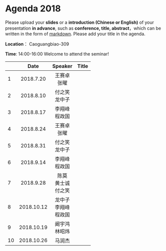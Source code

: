 # Agenda 2018
Please upload your **slides** or a **introduction (Chinese or English)** of your presentation **in advance**,
such as **conference, title, abstract**，which can be written in the form of [markdown](http://sspai.com/25137). Please add your title in the agenda.

**Location**： Caoguangbiao-309

**Time**: 14:00-16:00  Welcome to attend the seminar!

||Date|Speaker|Title|
|---|:---:|:---:|:---:|
|1|2018.7.20|王赛卓 <br> 张曜||
|2|2018.8.10|付之笑 <br> 龙中子||
|3|2018.8.17|李翔峰 <br> 程政国||
|4|2018.8.24|王赛卓 <br> 张曜||
|5|2018.8.31|付之笑 <br> 龙中子||
|6|2018.9.14|李翔峰 <br> 程政国||
|7|2018.9.28|陈莫 <br> 黄士诚 <br> 付之笑 ||
|8|2018.10.12|龙中子 <br> 李翔峰 <br> 程政国||
|9|2018.10.19|阚宇鸿 <br> 林昭炜||
|10|2018.10.26|马润杰 ||

